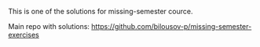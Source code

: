This is one of the solutions for missing-semester cource. 

Main repo with solutions: https://github.com/bilousov-p/missing-semester-exercises
